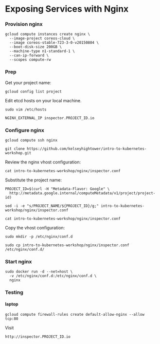 # Exposing Services with Nginx

### Provision nginx

```
gcloud compute instances create nginx \
  --image-project coreos-cloud \
  --image coreos-stable-723-3-0-v20150804 \
  --boot-disk-size 200GB \
  --machine-type n1-standard-1 \
  --can-ip-forward \
  --scopes compute-rw
```

### Prep 

Get your project name:
```
gcloud config list project
```

Edit etcd hosts on your local machine.

```
sudo vim /etc/hosts
```

```
NGINX_EXTERNAL_IP inspector.PROJECT_ID.io
```

### Configure nginx

```
gcloud compute ssh nginx
```

```
git clone https://github.com/kelseyhightower/intro-to-kubernetes-workshop.git
```

Review the nginx vhost configuration:

```
cat intro-to-kubernetes-workshop/nginx/inspector.conf
```

Substitute the project name:

```
PROJECT_ID=$(curl -H "Metadata-Flavor: Google" \
  http://metadata.google.internal/computeMetadata/v1/project/project-id)
```

```
sed -i -e "s/PROJECT_NAME/${PROJECT_ID}/g;" intro-to-kubernetes-workshop/nginx/inspector.conf
```

```
cat intro-to-kubernetes-workshop/nginx/inspector.conf
```

Copy the vhost configuration:

```
sudo mkdir -p /etc/nginx/conf.d
```

```
sudo cp intro-to-kubernetes-workshop/nginx/inspector.conf  /etc/nginx/conf.d/
```

### Start nginx

```
sudo docker run -d --net=host \
  -v /etc/nginx/conf.d:/etc/nginx/conf.d \
  nginx
```

### Testing 

#### laptop

```
gcloud compute firewall-rules create default-allow-nginx --allow tcp:80
```

Visit 

```
http://inspector.PROJECT_ID.io
```
